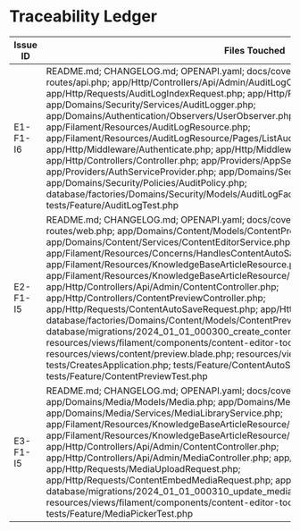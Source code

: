 # Traceability Ledger

| Issue ID | Files Touched | Tests Added | Endpoints | Migrations | Notes |
| --- | --- | --- | --- | --- | --- |
| E1-F1-I6 | README.md; CHANGELOG.md; OPENAPI.yaml; docs/coverage-ledger.md; bootstrap/app.php; routes/api.php; app/Http/Controllers/Api/Admin/AuditLogController.php; app/Http/Requests/AuditLogIndexRequest.php; app/Http/Resources/AuditLogResource.php; app/Domains/Security/Services/AuditLogger.php; app/Domains/Authentication/Observers/UserObserver.php; app/Filament/Resources/AuditLogResource.php; app/Filament/Resources/AuditLogResource/Pages/ListAuditLogs.php; app/Http/Middleware/Authenticate.php; app/Http/Middleware/CorrelationIdMiddleware.php; app/Http/Controllers/Controller.php; app/Providers/AppServiceProvider.php; app/Providers/AuthServiceProvider.php; app/Domains/Security/Models/AuditLog.php; app/Domains/Security/Policies/AuditPolicy.php; database/factories/Domains/Security/Models/AuditLogFactory.php; phpunit.xml; tests/Feature/AuditLogTest.php | tests/Feature/AuditLogTest.php | /api/v1/admin/audit-logs | None | User CRUD events logged with tenant-aware audit reporting and RBAC-secured API/Filament views |
| E2-F1-I5 | README.md; CHANGELOG.md; OPENAPI.yaml; docs/coverage-ledger.md; routes/api.php; routes/web.php; app/Domains/Content/Models/ContentPreviewLink.php; app/Domains/Content/Services/ContentEditorService.php; app/Filament/Resources/Concerns/HandlesContentAutoSave.php; app/Filament/Resources/KnowledgeBaseArticleResource.php; app/Filament/Resources/KnowledgeBaseArticleResource/Pages/EditKnowledgeBaseArticle.php; app/Http/Controllers/Api/Admin/ContentController.php; app/Http/Controllers/ContentPreviewController.php; app/Http/Requests/ContentAutoSaveRequest.php; app/Http/Resources/ContentResource.php; database/factories/Domains/Content/Models/ContentPreviewLinkFactory.php; database/migrations/2024_01_01_000300_create_content_preview_links_table.php; resources/views/filament/components/content-editor-tools.blade.php; resources/views/content/preview.blade.php; resources/views/layouts/preview.blade.php; tests/CreatesApplication.php; tests/Feature/ContentAutoSaveTest.php; tests/Feature/ContentPreviewTest.php | tests/Feature/ContentAutoSaveTest.php; tests/Feature/ContentPreviewTest.php | /api/v1/admin/content/{content}/autosave; /api/v1/admin/content/{content}/preview-link; /preview/content/{content}/{token} | 2024_01_01_000300_create_content_preview_links_table.php | Tiptap auto-save, signed preview links, Filament editor tooling, and API coverage |
| E3-F1-I5 | README.md; CHANGELOG.md; OPENAPI.yaml; docs/coverage-ledger.md; routes/api.php; app/Domains/Media/Models/Media.php; app/Domains/Media/Models/MediaUsage.php; app/Domains/Media/Services/MediaLibraryService.php; app/Filament/Resources/KnowledgeBaseArticleResource/Pages/CreateKnowledgeBaseArticle.php; app/Filament/Resources/KnowledgeBaseArticleResource/Pages/EditKnowledgeBaseArticle.php; app/Http/Controllers/Api/Admin/ContentController.php; app/Http/Controllers/Api/Admin/MediaController.php; app/Http/Requests/MediaIndexRequest.php; app/Http/Requests/MediaUploadRequest.php; app/Http/Requests/ContentEmbedMediaRequest.php; app/Http/Resources/MediaResource.php; database/migrations/2024_01_01_000310_update_media_usages_table.php; resources/views/filament/components/content-editor-tools.blade.php; tests/Feature/MediaPickerTest.php | tests/Feature/MediaPickerTest.php | /api/v1/admin/media; /api/v1/admin/content/{content}/media | 2024_01_01_000310_update_media_usages_table.php | Tenant-scoped media picker with upload API, embed workflow, documentation, and automated coverage |
